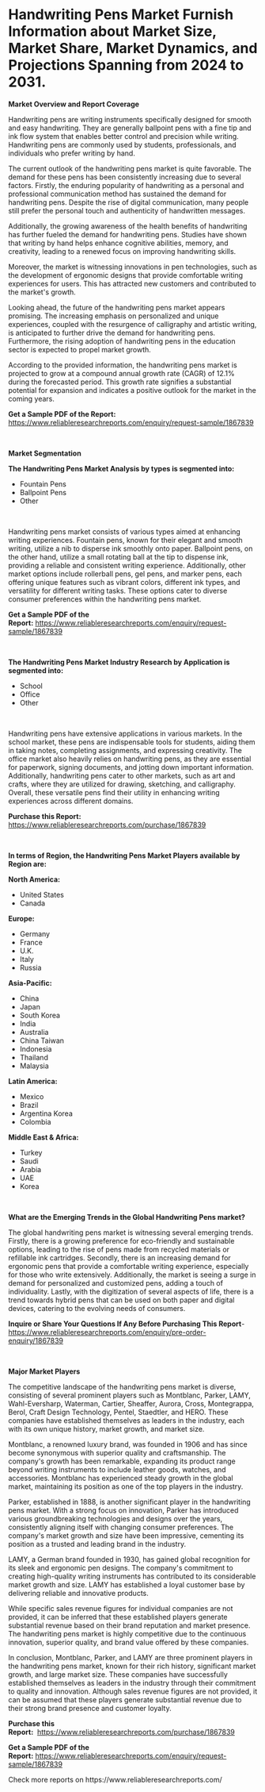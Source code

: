 <p><h1>Handwriting Pens Market Furnish Information about Market Size, Market Share, Market Dynamics, and Projections Spanning from 2024 to 2031.</h1></p><p><strong>Market Overview and Report Coverage</strong></p>
<p><p>Handwriting pens are writing instruments specifically designed for smooth and easy handwriting. They are generally ballpoint pens with a fine tip and ink flow system that enables better control and precision while writing. Handwriting pens are commonly used by students, professionals, and individuals who prefer writing by hand.</p><p>The current outlook of the handwriting pens market is quite favorable. The demand for these pens has been consistently increasing due to several factors. Firstly, the enduring popularity of handwriting as a personal and professional communication method has sustained the demand for handwriting pens. Despite the rise of digital communication, many people still prefer the personal touch and authenticity of handwritten messages.</p><p>Additionally, the growing awareness of the health benefits of handwriting has further fueled the demand for handwriting pens. Studies have shown that writing by hand helps enhance cognitive abilities, memory, and creativity, leading to a renewed focus on improving handwriting skills.</p><p>Moreover, the market is witnessing innovations in pen technologies, such as the development of ergonomic designs that provide comfortable writing experiences for users. This has attracted new customers and contributed to the market's growth.</p><p>Looking ahead, the future of the handwriting pens market appears promising. The increasing emphasis on personalized and unique experiences, coupled with the resurgence of calligraphy and artistic writing, is anticipated to further drive the demand for handwriting pens. Furthermore, the rising adoption of handwriting pens in the education sector is expected to propel market growth.</p><p>According to the provided information, the handwriting pens market is projected to grow at a compound annual growth rate (CAGR) of 12.1% during the forecasted period. This growth rate signifies a substantial potential for expansion and indicates a positive outlook for the market in the coming years.</p></p>
<p><strong>Get a Sample PDF of the Report:</strong> <a href="https://www.reliableresearchreports.com/enquiry/request-sample/1867839">https://www.reliableresearchreports.com/enquiry/request-sample/1867839</a></p>
<p>&nbsp;</p>
<p><strong>Market Segmentation</strong></p>
<p><strong>The Handwriting Pens Market Analysis by types is segmented into:</strong></p>
<p><ul><li>Fountain Pens</li><li>Ballpoint Pens</li><li>Other</li></ul></p>
<p>&nbsp;</p>
<p><p>Handwriting pens market consists of various types aimed at enhancing writing experiences. Fountain pens, known for their elegant and smooth writing, utilize a nib to disperse ink smoothly onto paper. Ballpoint pens, on the other hand, utilize a small rotating ball at the tip to dispense ink, providing a reliable and consistent writing experience. Additionally, other market options include rollerball pens, gel pens, and marker pens, each offering unique features such as vibrant colors, different ink types, and versatility for different writing tasks. These options cater to diverse consumer preferences within the handwriting pens market.</p></p>
<p><strong>Get a Sample PDF of the Report:</strong>&nbsp;<a href="https://www.reliableresearchreports.com/enquiry/request-sample/1867839">https://www.reliableresearchreports.com/enquiry/request-sample/1867839</a></p>
<p>&nbsp;</p>
<p><strong>The Handwriting Pens Market Industry Research by Application is segmented into:</strong></p>
<p><ul><li>School</li><li>Office</li><li>Other</li></ul></p>
<p>&nbsp;</p>
<p><p>Handwriting pens have extensive applications in various markets. In the school market, these pens are indispensable tools for students, aiding them in taking notes, completing assignments, and expressing creativity. The office market also heavily relies on handwriting pens, as they are essential for paperwork, signing documents, and jotting down important information. Additionally, handwriting pens cater to other markets, such as art and crafts, where they are utilized for drawing, sketching, and calligraphy. Overall, these versatile pens find their utility in enhancing writing experiences across different domains.</p></p>
<p><strong>Purchase this Report:</strong>&nbsp; <a href="https://www.reliableresearchreports.com/purchase/1867839">https://www.reliableresearchreports.com/purchase/1867839</a></p>
<p>&nbsp;</p>
<p><strong>In terms of Region, the Handwriting Pens Market Players available by Region are:</strong></p>
<p>
    <p> <strong> North America: </strong>
        <ul>
            <li>United States</li>
            <li>Canada</li>
        </ul>
        </p> 
    <p> <strong> Europe: </strong>
        <ul>
            <li>Germany</li>
            <li>France</li>
            <li>U.K.</li>
            <li>Italy</li>
            <li>Russia</li>
        </ul>
        </p> 
    <p> <strong> Asia-Pacific: </strong>
        <ul>
            <li>China</li>
            <li>Japan</li>
            <li>South Korea</li>
            <li>India</li>
            <li>Australia</li>
            <li>China Taiwan</li>
            <li>Indonesia</li>
            <li>Thailand</li>
            <li>Malaysia</li>
        </ul>
        </p> 
    <p> <strong> Latin America: </strong>
        <ul>
            <li>Mexico</li>
            <li>Brazil</li>
            <li>Argentina Korea</li>
            <li>Colombia</li>
        </ul>
        </p> 
    <p> <strong> Middle East & Africa: </strong>
        <ul>
            <li>Turkey</li>
            <li>Saudi</li>
            <li>Arabia</li>
            <li>UAE</li>
            <li>Korea</li>
        </ul>
    </p>
    </p>
<p>&nbsp;</p>
<p><strong>What are the Emerging Trends in the Global Handwriting Pens market?</strong></p>
<p><p>The global handwriting pens market is witnessing several emerging trends. Firstly, there is a growing preference for eco-friendly and sustainable options, leading to the rise of pens made from recycled materials or refillable ink cartridges. Secondly, there is an increasing demand for ergonomic pens that provide a comfortable writing experience, especially for those who write extensively. Additionally, the market is seeing a surge in demand for personalized and customized pens, adding a touch of individuality. Lastly, with the digitization of several aspects of life, there is a trend towards hybrid pens that can be used on both paper and digital devices, catering to the evolving needs of consumers.</p></p>
<p><strong>Inquire or Share Your Questions If Any Before Purchasing This Report</strong>- <a href="https://www.reliableresearchreports.com/enquiry/pre-order-enquiry/1867839">https://www.reliableresearchreports.com/enquiry/pre-order-enquiry/1867839</a></p>
<p>&nbsp;</p>
<p><strong>Major Market Players</strong></p>
<p><p>The competitive landscape of the handwriting pens market is diverse, consisting of several prominent players such as Montblanc, Parker, LAMY, Wahl-Eversharp, Waterman, Cartier, Sheaffer, Aurora, Cross, Montegrappa, Berol, Craft Design Technology, Pentel, Staedtler, and HERO. These companies have established themselves as leaders in the industry, each with its own unique history, market growth, and market size.</p><p>Montblanc, a renowned luxury brand, was founded in 1906 and has since become synonymous with superior quality and craftsmanship. The company's growth has been remarkable, expanding its product range beyond writing instruments to include leather goods, watches, and accessories. Montblanc has experienced steady growth in the global market, maintaining its position as one of the top players in the industry.</p><p>Parker, established in 1888, is another significant player in the handwriting pens market. With a strong focus on innovation, Parker has introduced various groundbreaking technologies and designs over the years, consistently aligning itself with changing consumer preferences. The company's market growth and size have been impressive, cementing its position as a trusted and leading brand in the industry.</p><p>LAMY, a German brand founded in 1930, has gained global recognition for its sleek and ergonomic pen designs. The company's commitment to creating high-quality writing instruments has contributed to its considerable market growth and size. LAMY has established a loyal customer base by delivering reliable and innovative products.</p><p>While specific sales revenue figures for individual companies are not provided, it can be inferred that these established players generate substantial revenue based on their brand reputation and market presence. The handwriting pens market is highly competitive due to the continuous innovation, superior quality, and brand value offered by these companies.</p><p>In conclusion, Montblanc, Parker, and LAMY are three prominent players in the handwriting pens market, known for their rich history, significant market growth, and large market size. These companies have successfully established themselves as leaders in the industry through their commitment to quality and innovation. Although sales revenue figures are not provided, it can be assumed that these players generate substantial revenue due to their strong brand presence and customer loyalty.</p></p>
<p><strong>Purchase this Report:</strong>&nbsp;&nbsp;<a href="https://www.reliableresearchreports.com/purchase/1867839">https://www.reliableresearchreports.com/purchase/1867839</a></p>
<p></p>
<p><strong>Get a Sample PDF of the Report:</strong>&nbsp;<a href="https://www.reliableresearchreports.com/enquiry/request-sample/1867839">https://www.reliableresearchreports.com/enquiry/request-sample/1867839</a></p>
<p>Check more reports on https://www.reliableresearchreports.com/</p>